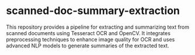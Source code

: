 # scanned-doc-summary-extraction
This repository provides a pipeline for extracting and summarizing text from scanned documents using Tesseract OCR and OpenCV. It integrates preprocessing techniques to enhance image quality for OCR and uses advanced NLP models to generate summaries of the extracted text.

